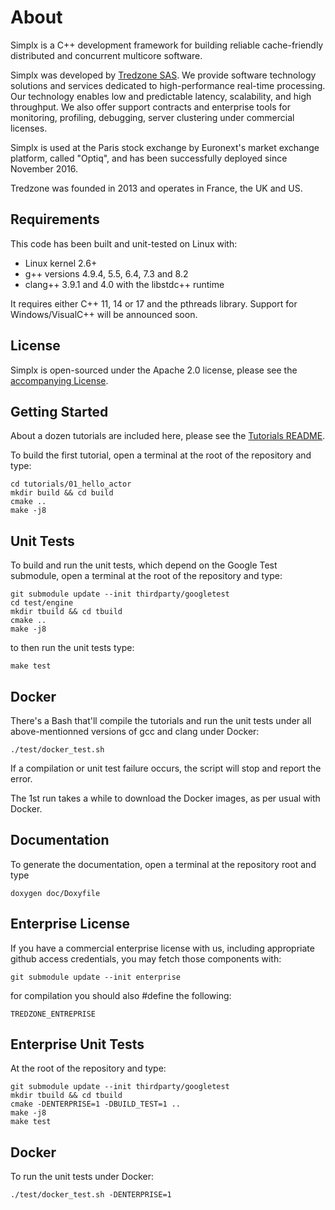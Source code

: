 # About

Simplx is a C++ development framework for building reliable cache-friendly distributed and concurrent multicore software.

Simplx was developed by [Tredzone SAS](http://www.tredzone.com). We provide software technology solutions and services dedicated to high-performance real-time processing. Our technology enables low and predictable latency, scalability, and high throughput. We also offer support contracts and enterprise tools for monitoring, profiling, debugging, server clustering under commercial licenses.

Simplx is used at the Paris stock exchange by Euronext's market exchange platform, called "Optiq", and has been successfully deployed since November 2016.

Tredzone was founded in 2013 and operates in France, the UK and US.


## Requirements

This code has been built and unit-tested on Linux with:

- Linux kernel 2.6+
- g++ versions 4.9.4, 5.5, 6.4, 7.3 and 8.2
- clang++ 3.9.1 and 4.0 with the libstdc++ runtime

It requires either C++ 11, 14 or 17 and the pthreads library. Support for Windows/VisualC++ will be announced soon.


## License

Simplx is open-sourced under the Apache 2.0 license, please see the [accompanying License](./LICENSE).  


## Getting Started

About a dozen tutorials are included here, please see the [Tutorials README](./tutorial/README.md).

To build the first tutorial, open a terminal at the root of the repository and type:

```
cd tutorials/01_hello_actor
mkdir build && cd build
cmake ..
make -j8
```


## Unit Tests

To build and run the unit tests, which depend on the Google Test submodule, open a terminal at the root of the repository and type:

```
git submodule update --init thirdparty/googletest
cd test/engine
mkdir tbuild && cd tbuild
cmake ..
make -j8
```

to then run the unit tests type:

```
make test
```

## Docker

There's a Bash that'll compile the tutorials and run the unit tests under all above-mentionned versions of gcc and clang under Docker:

```
./test/docker_test.sh
```

If a compilation or unit test failure occurs, the script will stop and report the error.

The 1st run takes a while to download the Docker images, as per usual with Docker.
 

## Documentation

To generate the documentation, open a terminal at the repository root and type

```
doxygen doc/Doxyfile
```


## Enterprise License

If you have a commercial enterprise license with us, including appropriate github access credentials, you may fetch those components with:

```
git submodule update --init enterprise
```

for compilation you should also #define the following:

```
TREDZONE_ENTREPRISE
```

## Enterprise Unit Tests

At the root of the repository and type:

```
git submodule update --init thirdparty/googletest
mkdir tbuild && cd tbuild
cmake -DENTERPRISE=1 -DBUILD_TEST=1 ..
make -j8
make test
```


## Docker

To run the unit tests under Docker:

```
./test/docker_test.sh -DENTERPRISE=1
```


